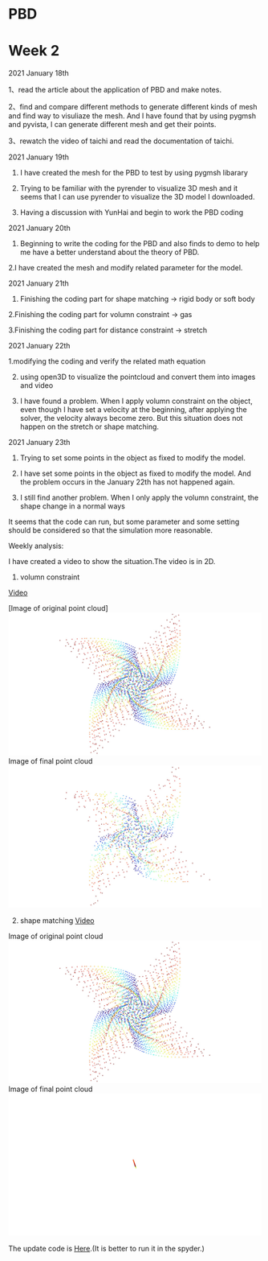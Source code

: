 # PBD

# Week 2
2021  January 18th

1、read the article about the application of PBD and make notes.

2、find and compare different methods to generate different kinds of mesh and find way to visuliaze the mesh. And I have found that by using pygmsh and pyvista, I can generate different mesh and get their points.
 
3、rewatch the video of taichi and read the documentation of taichi.




2021 January 19th

1. I have created the mesh for the PBD to test by using pygmsh libarary

2. Trying to be familiar with the pyrender to visualize 3D mesh and it seems that I can use pyrender to visualize the 3D model I downloaded.

3. Having a discussion with YunHai and begin to work the PBD coding 



2021 January 20th

1. Beginning to write the coding for the PBD and also finds to demo to help me have a better understand about the theory of PBD.

2.I have created the mesh and modify related parameter for the model.





2021 January 21th

1. Finishing the coding part for shape matching -> rigid body or soft body

2.Finishing the coding part for volumn constraint -> gas

3.Finishing the coding part for distance constraint ->  stretch


2021 January 22th

1.modifying the coding and verify the related math equation

2. using open3D to visualize the pointcloud and convert them into images and video

3. I have found a problem. When I apply volumn constraint on the object, even though I have set a velocity at the beginning, after applying the solver, the velocity always become zero. But this situation does not happen on the stretch or shape matching.


2021 January 23th

1. Trying to set some points in the object as fixed to modify the model. 

2. I have set some points in the object as fixed to modify the model. And the problem occurs in the January 22th has not happened again. 

3. I still find another problem. When I only apply the volumn constraint, the shape change in a normal ways

It seems that the code can run, but some parameter and some setting should be considered so that the simulation more reasonable.

Weekly analysis:

I have created a video to show the situation.The video is in 2D.

1) volumn constraint

[Video](https://github.com/Entongsu/work/blob/master/data/volume/volumn_constraint.mp4 "here")


[Image of original point cloud]
![Image of original point cloud ](https://github.com/Entongsu/work/blob/master/data/volume/temp_0000.jpg)
Image of final point cloud
![Image of original point cloud ](https://github.com/Entongsu/work/blob/master/data/volume/temp_0009.jpg)

2) shape matching
 [Video](https://github.com/Entongsu/work/blob/master/data/shape%20matching/shape_matching.mp4 "here")


Image of original point cloud
![Image of original point cloud ](https://github.com/Entongsu/work/blob/master/data/shape%20matching/temp_0000.jpg)
Image of final point cloud
![Image of original point cloud ](https://github.com/Entongsu/work/blob/master/data/shape%20matching/temp_0009.jpg)


The update code is [Here](https://github.com/Entongsu/work/blob/master/postion.py "here").(It is better to run it in the spyder.)

